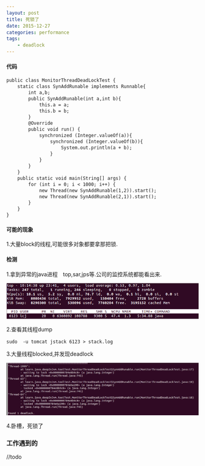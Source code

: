 ```yaml
---
layout: post
title: 死锁了
date: 2015-12-27
categories: performance
tags:
    - deadlock
---
```


#### 代码

    public class MonitorThreadDeadLockTest {
        static class SynAddRunable implements Runnable{
            int a,b;
            public SynAddRunable(int a,int b){
                this.a = a;
                this.b = b;
            }
            @Override
            public void run() {
                synchronized (Integer.valueOf(a)){
                    synchronized (Integer.valueOf(b)){
                        System.out.println(a + b);
                    }
                }
            }
        }
        public static void main(String[] args) {
            for (int i = 0; i < 1000; i++) {
                new Thread(new SynAddRunable(1,2)).start();
                new Thread(new SynAddRunable(2,1)).start();
            }
        }
    }

#### 可能的现象

1.大量block的线程,可能很多对象都要拿那把锁.

#### 检测

1.拿到异常的java进程　top,sar,jps等.公司的监控系统都能看出来.

![top](/images/performance/top_dead_lock.png)

2.查看其线程dump

    sudo  -u tomcat jstack 6123 > stack.log

3.大量线程blocked,并发现deadlock

![dead_lock](/images/performance/dead_lock_block.png)

4.卧槽，死锁了

### 工作遇到的

//todo
